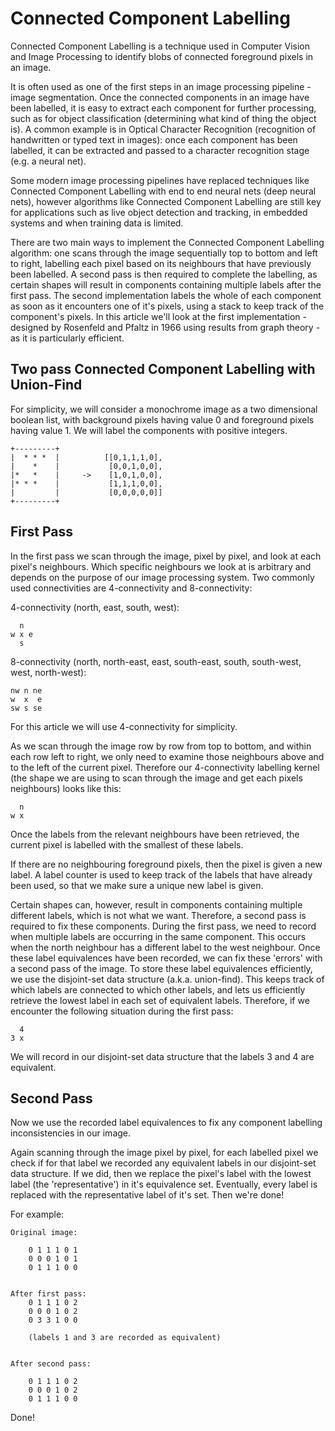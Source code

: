 Connected Component Labelling
=============================

Connected Component Labelling is a technique used in Computer Vision and Image Processing to identify blobs of connected foreground pixels in an image. 

It is often used as one of the first steps in an image processing pipeline - image segmentation. Once the connected components in an image have been labelled, it is easy to extract each component for further processing, such as for object classification (determining what kind of thing the object is). A common example is in Optical Character Recognition (recognition of handwritten or typed text in images): once each component has been labelled, it can be extracted and passed to a character recognition stage (e.g. a neural net). 

Some modern image processing pipelines have replaced techniques like Connected Component Labelling with end to end neural nets (deep neural nets), however algorithms like Connected Component Labelling are still key for applications such as live object detection and tracking, in embedded systems and when training data is limited.

There are two main ways to implement the Connected Component Labelling algorithm: one scans through the image sequentially top to bottom and left to right, labelling each pixel based on its neighbours that have previously been labelled. A second pass is then required to complete the labelling, as certain shapes will result in components containing multiple labels after the first pass. The second implementation labels the whole of each component as soon as it encounters one of it's pixels, using a stack to keep track of the component's pixels. In this article we'll look at the first implementation - designed by Rosenfeld and Pfaltz in 1966 using results from graph theory - as it is particularly efficient.


Two pass Connected Component Labelling with Union-Find
-------------------------------------------------------

For simplicity, we will consider a monochrome image as a two dimensional boolean list, with background pixels having value 0 and foreground pixels having value 1. We will label the components with positive integers.

	+---------+
	|  * * *  |			 [[0,1,1,1,0],
	|    *    | 		  [0,0,1,0,0],
	|*   *    | 	-> 	  [1,0,1,0,0],
	|* * *    |  		  [1,1,1,0,0],
	|         |  		  [0,0,0,0,0]]
	+---------+


First Pass
-----------

In the first pass we scan through the image, pixel by pixel, and look at each pixel's neighbours. Which specific neighbours we look at is arbitrary and depends on the purpose of our image processing system. Two commonly used connectivities are 4-connectivity and 8-connectivity:

 4-connectivity (north, east, south, west):

	  n
	w x e
	  s

 8-connectivity (north, north-east, east, south-east, south, south-west, west, north-west):

	nw n ne
	w  x  e
	sw s se

For this article we will use 4-connectivity for simplicity.

As we scan through the image row by row from top to bottom, and within each row left to right, we only need to examine those neighbours above and to the left of the current pixel. Therefore our 4-connectivity labelling kernel (the shape we are using to scan through the image and get each pixels neighbours) looks like this:

	  n
	w x

Once the labels from the relevant neighbours have been retrieved, the current pixel is labelled with the smallest of these labels. 

If there are no neighbouring foreground pixels, then the pixel is given a new label. A label counter is used to keep track of the labels that have already been used, so that we make sure a unique new label is given.

Certain shapes can, however, result in components containing multiple different labels, which is not what we want. Therefore, a second pass is required to fix these components. During the first pass, we need to record when multiple labels are occurring in the same component. This occurs when the north neighbour has a different label to the west neighbour. Once these label equivalences have been recorded, we can fix these 'errors' with a second pass of the image. To store these label equivalences efficiently, we use the disjoint-set data structure (a.k.a. union-find). This keeps track of which labels are connected to which other labels, and lets us efficiently retrieve the lowest label in each set of equivalent labels. Therefore, if we encounter the following situation during the first pass:

	  4
	3 x

We will record in our disjoint-set data structure that the labels 3 and 4 are equivalent.



Second Pass
-----------
Now we use the recorded label equivalences to fix any component labelling inconsistencies in our image.

Again scanning through the image pixel by pixel, for each labelled pixel we check if for that label we recorded any equivalent labels in our disjoint-set data structure. If we did, then we replace the pixel's label with the lowest label (the 'representative') in it's equivalence set. Eventually, every label is replaced with the representative label of it's set. Then we're done!

For example:

	Original image:

		0 1 1 1 0 1
		0 0 0 1 0 1
		0 1 1 1 0 0


	After first pass:
		0 1 1 1 0 2
		0 0 0 1 0 2
		0 3 3 1 0 0

		(labels 1 and 3 are recorded as equivalent)


	After second pass:

		0 1 1 1 0 2
		0 0 0 1 0 2
		0 1 1 1 0 0


Done!













